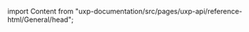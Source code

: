 
import Content from "uxp-documentation/src/pages/uxp-api/reference-html/General/head";

<Content query="product=photoshop"/>
